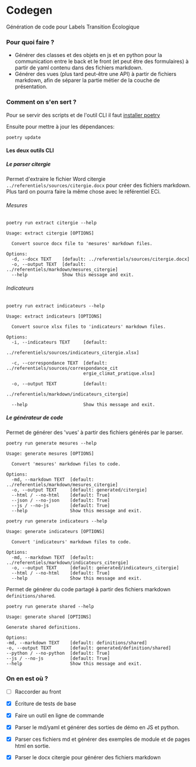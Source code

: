 # Codegen
Génération de code pour Labels Transition Écologique

### Pour quoi faire ?
- Générer des classes et des objets en js et en python pour la communication entre le back et le front (et peut être des formulaires) à partir de yaml contenu dans des fichiers markdown.
- Générer des vues (plus tard peut-être une API) à partir de fichiers markdown, afin de séparer la partie métier de la couche de présentation.

### Comment on s'en sert ?
Pour se servir des scripts et de l'outil CLI il faut [installer poetry](https://python-poetry.org/docs/#installation)

Ensuite pour mettre à jour les dépendances:
```shell
poetry update
```

#### Les deux outils CLI

##### Le parser citergie
Permet d'extraire le fichier Word citergie `../referentiels/sources/citergie.docx`  pour créer des fichiers markdown.
Plus tard on pourra faire la même chose avec le référentiel ECi.

###### Mesures
```shell
poetry run extract citergie --help
```
```shell
Usage: extract citergie [OPTIONS]

  Convert source docx file to 'mesures' markdown files.

Options:
  -d, --docx TEXT    [default: ../referentiels/sources/citergie.docx]
  -o, --output TEXT  [default: ../referentiels/markdown/mesures_citergie]
  --help             Show this message and exit.

```

###### Indicateurs
```shell
poetry run extract indicateurs --help
```
```shell
Usage: extract indicateurs [OPTIONS]

  Convert source xlsx files to 'indicateurs' markdown files.

Options:
  -i, --indicateurs TEXT     [default:
                             ../referentiels/sources/indicateurs_citergie.xlsx]

  -c, --correspondance TEXT  [default: ../referentiels/sources/correspondance_cit
                             ergie_climat_pratique.xlsx]

  -o, --output TEXT          [default:
                             ../referentiels/markdown/indicateurs_citergie]

  --help                     Show this message and exit.
```

##### Le générateur de code
Permet de générer des 'vues' à partir des fichiers générés par le parser.

```shell
poetry run generate mesures --help
```
```shell
Usage: generate mesures [OPTIONS]

  Convert 'mesures' markdown files to code.

Options:
  -md, --markdown TEXT  [default: ../referentiels/markdown/mesures_citergie]
  -o, --output TEXT     [default: generated/citergie]
  --html / --no-html    [default: True]
  --json / --no-json    [default: True]
  --js / --no-js        [default: True]
  --help                Show this message and exit.
```

```shell
poetry run generate indicateurs --help
```
```shell
Usage: generate indicateurs [OPTIONS]

  Convert 'indicateurs' markdown files to code.

Options:
  -md, --markdown TEXT  [default: ../referentiels/markdown/indicateurs_citergie]
  -o, --output TEXT     [default: generated/indicateurs_citergie]
  --html / --no-html    [default: True]
  --help                Show this message and exit.
```

Permet de générer du code partagé à partir des fichiers markdown `definitions/shared`.
```shell
poetry run generate shared --help
```
```shell
Usage: generate shared [OPTIONS]

Generate shared definitions.

Options:
-md, --markdown TEXT    [default: definitions/shared]
-o, --output TEXT       [default: generated/definition/shared]
--python / --no-python  [default: True]
--js / --no-js          [default: True]
--help                  Show this message and exit.
```

### On en est où ?
-[ ] Raccorder au front
-[x] Écriture de tests de base
-[x] Faire un outil en ligne de commande
-[x] Parser le md/yaml et générer des sorties de démo en JS et python.
-[x] Parser ces fichiers md et générer des exemples de module et de pages html en sortie.
-[X] Parser le docx citergie pour générer des fichiers markdown

